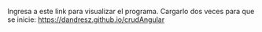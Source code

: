 Ingresa a este link para visualizar el programa. Cargarlo dos veces para que se inicie: https://dandresz.github.io/crudAngular
